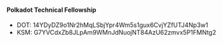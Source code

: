 #### Polkadot Technical Fellowship
- DOT: 14YDyDZ9o1Nr2hMqLSbjYpr4Wm5s1gux6CvjYZfUTJ4Np3w1
- KSM: G7YVCdxZb8JLpAm9WMnJdNuojNT84AzU62zmvx5P1FMNtg2
